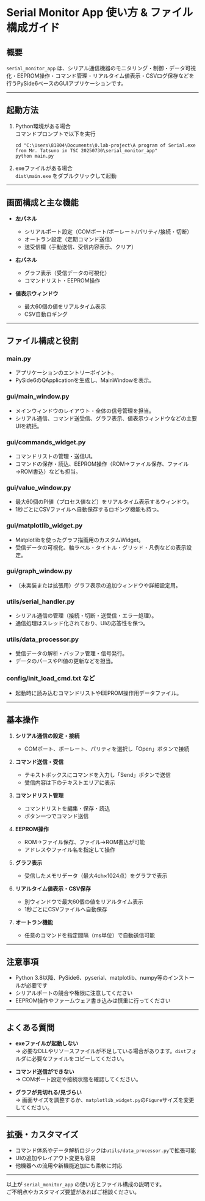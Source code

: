 # Serial Monitor App 使い方 & ファイル構成ガイド

## 概要

`serial_monitor_app` は、シリアル通信機器のモニタリング・制御・データ可視化・EEPROM操作・コマンド管理・リアルタイム値表示・CSVログ保存などを行うPySide6ベースのGUIアプリケーションです。

---

## 起動方法

1. Python環境がある場合  
   コマンドプロンプトで以下を実行  
   ```
   cd "C:\Users\81804\Documents\0.lab-project\A program of Serial.exe from Mr. Tatsuno in TSC 20250730\serial_monitor_app"
   python main.py
   ```
2. exeファイルがある場合  
   `dist\main.exe` をダブルクリックして起動

---

## 画面構成と主な機能

- **左パネル**  
  - シリアルポート設定（COMポート/ボーレート/パリティ/接続・切断）
  - オートラン設定（定期コマンド送信）
  - 送受信欄（手動送信、受信内容表示、クリア）

- **右パネル**  
  - グラフ表示（受信データの可視化）
  - コマンドリスト・EEPROM操作

- **値表示ウィンドウ**  
  - 最大60個の値をリアルタイム表示
  - CSV自動ロギング

---

## ファイル構成と役割

### main.py
- アプリケーションのエントリーポイント。
- PySide6のQApplicationを生成し、MainWindowを表示。

### gui/main_window.py
- メインウィンドウのレイアウト・全体の信号管理を担当。
- シリアル通信、コマンド送受信、グラフ表示、値表示ウィンドウなどの主要UIを統括。

### gui/commands_widget.py
- コマンドリストの管理・送信UI。
- コマンドの保存・読込、EEPROM操作（ROM→ファイル保存、ファイル→ROM書込）なども担当。

### gui/value_window.py
- 最大60個のPI値（プロセス値など）をリアルタイム表示するウィンドウ。
- 1秒ごとにCSVファイルへ自動保存するロギング機能も持つ。

### gui/matplotlib_widget.py
- Matplotlibを使ったグラフ描画用のカスタムWidget。
- 受信データの可視化、軸ラベル・タイトル・グリッド・凡例などの表示設定。

### gui/graph_window.py
- （未実装または拡張用）グラフ表示の追加ウィンドウや詳細設定用。

### utils/serial_handler.py
- シリアル通信の管理（接続・切断・送受信・エラー処理）。
- 通信処理はスレッド化されており、UIの応答性を保つ。

### utils/data_processor.py
- 受信データの解析・バッファ管理・信号発行。
- データのパースやPI値の更新などを担当。

### config/init_load_cmd.txt など
- 起動時に読み込むコマンドリストやEEPROM操作用データファイル。

---

## 基本操作

1. **シリアル通信の設定・接続**
   - COMポート、ボーレート、パリティを選択し「Open」ボタンで接続

2. **コマンド送信・受信**
   - テキストボックスにコマンドを入力し「Send」ボタンで送信
   - 受信内容は下のテキストエリアに表示

3. **コマンドリスト管理**
   - コマンドリストを編集・保存・読込
   - ボタン一つでコマンド送信

4. **EEPROM操作**
   - ROM→ファイル保存、ファイル→ROM書込が可能
   - アドレスやファイル名を指定して操作

5. **グラフ表示**
   - 受信したメモリデータ（最大4ch×1024点）をグラフで表示

6. **リアルタイム値表示・CSV保存**
   - 別ウィンドウで最大60個の値をリアルタイム表示
   - 1秒ごとにCSVファイルへ自動保存

7. **オートラン機能**
   - 任意のコマンドを指定間隔（ms単位）で自動送信可能

---

## 注意事項

- Python 3.8以降、PySide6、pyserial、matplotlib、numpy等のインストールが必要です
- シリアルポートの競合や権限に注意してください
- EEPROM操作やファームウェア書き込みは慎重に行ってください

---

## よくある質問

- **exeファイルが起動しない**  
  → 必要なDLLやリソースファイルが不足している場合があります。`dist`フォルダに必要なファイルをコピーしてください。

- **コマンド送信ができない**  
  → COMポート設定や接続状態を確認してください。

- **グラフが見切れる/見づらい**  
  → 画面サイズを調整するか、`matplotlib_widget.py`の`Figure`サイズを変更してください。

---

## 拡張・カスタマイズ

- コマンド体系やデータ解析ロジックは`utils/data_processor.py`で拡張可能
- UIの追加やレイアウト変更も容易
- 他機器への流用や新機能追加にも柔軟に対応

---

以上が `serial_monitor_app` の使い方とファイル構成の説明です。  
ご不明点やカスタマイズ要望があればご相談ください。